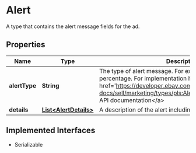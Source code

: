 

# Alert

A type that contains the alert message fields for the ad.
## Properties

Name | Type | Description | Notes
------------ | ------------- | ------------- | -------------
**alertType** | **String** | The type of alert message. For example, an invalid bid percentage. For implementation help, refer to &lt;a href&#x3D;&#39;https://developer.ebay.com/api-docs/sell/marketing/types/pls:AlertTypeEnum&#39;&gt;eBay API documentation&lt;/a&gt; |  [optional]
**details** | [**List&lt;AlertDetails&gt;**](AlertDetails.md) | A description of the alert including dimensions and aspects. |  [optional]


## Implemented Interfaces

* Serializable


